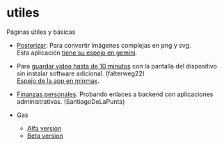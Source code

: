 # utiles
Páginas útiles y básicas

* [Posterizar](posterizar): Para convertir imágenes complejas en png y svg.  
Esta aplicación [tiene su espejo en gemini](https://gemini.google.com/share/cf97223afd03).


* Para [guardar video hasta de 10 minutos](windyrec) con la pantalla del dispositivo sin instalar software adicional. (falterweg22)  
[Espejo de la app en minmax](https://7gpmq0nhe5iw.space.minimax.io).

* [Finanzas personales](https://cy7t0ywmwzmg.space.minimax.io/). Probando enlaces a backend con aplicaciones administrativas. (SantiagoDeLaPunta)

* Gas 
  * [Alfa version](https://ix0wa4ox1wtj.space.minimax.io)
  * [Beta version](https://rkfhblk2bzgb.space.minimax.io)
